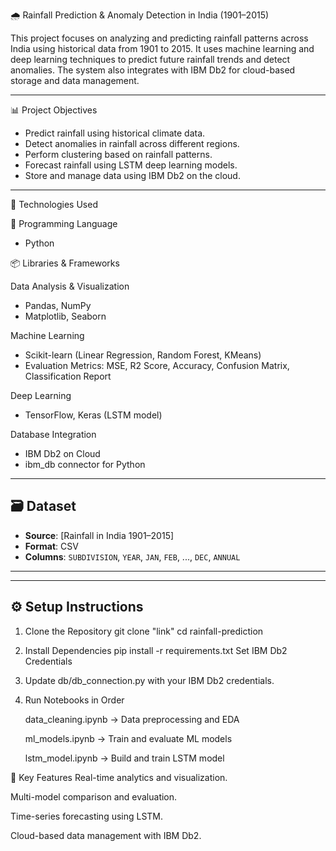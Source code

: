 🌧️ Rainfall Prediction & Anomaly Detection in India (1901–2015)

This project focuses on analyzing and predicting rainfall patterns across India using historical data from 1901 to 2015. It uses machine learning and deep learning techniques to predict future rainfall trends and detect anomalies. The system also integrates with IBM Db2 for cloud-based storage and data management.

---

📊 Project Objectives

- Predict rainfall using historical climate data.
- Detect anomalies in rainfall across different regions.
- Perform clustering based on rainfall patterns.
- Forecast rainfall using LSTM deep learning models.
- Store and manage data using IBM Db2 on the cloud.

---

🧰 Technologies Used

🐍 Programming Language
- Python

📦 Libraries & Frameworks

Data Analysis & Visualization
- Pandas, NumPy
- Matplotlib, Seaborn

Machine Learning
- Scikit-learn (Linear Regression, Random Forest, KMeans)
- Evaluation Metrics: MSE, R2 Score, Accuracy, Confusion Matrix, Classification Report

Deep Learning
- TensorFlow, Keras (LSTM model)

Database Integration
- IBM Db2 on Cloud
- ibm_db connector for Python

---

## 🗃️ Dataset

- **Source**: [Rainfall in India 1901–2015]
- **Format**: CSV
- **Columns**: `SUBDIVISION`, `YEAR`, `JAN`, `FEB`, ..., `DEC`, `ANNUAL`

---


---

## ⚙️ Setup Instructions

1. Clone the Repository
   git clone "link"
   cd rainfall-prediction

2. Install Dependencies
   pip install -r requirements.txt
   Set IBM Db2 Credentials

3. Update
   db/db_connection.py with your IBM Db2 credentials.

4. Run Notebooks in Order

    data_cleaning.ipynb → Data preprocessing and EDA

    ml_models.ipynb → Train and evaluate ML models

    lstm_model.ipynb → Build and train LSTM model

📌 Key Features
Real-time analytics and visualization.

Multi-model comparison and evaluation.

Time-series forecasting using LSTM.

Cloud-based data management with IBM Db2.





